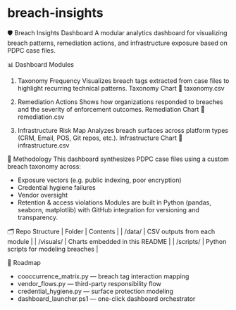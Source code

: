 # breach-insights
🛡️ Breach Insights Dashboard
A modular analytics dashboard for visualizing breach patterns, remediation actions, and infrastructure exposure based on PDPC case files.

📊 Dashboard Modules
1. Taxonomy Frequency
Visualizes breach tags extracted from case files to highlight recurring technical patterns.
Taxonomy Chart
🔗 taxonomy.csv

2. Remediation Actions
Shows how organizations responded to breaches and the severity of enforcement outcomes.
Remediation Chart
🔗 remediation.csv

3. Infrastructure Risk Map
Analyzes breach surfaces across platform types (CRM, Email, POS, Git repos, etc.).
Infrastructure Chart
🔗 infrastructure.csv

🧠 Methodology
This dashboard synthesizes PDPC case files using a custom breach taxonomy across:
- Exposure vectors (e.g. public indexing, poor encryption)
- Credential hygiene failures
- Vendor oversight
- Retention & access violations
Modules are built in Python (pandas, seaborn, matplotlib) with GitHub integration for versioning and transparency.

🗂️ Repo Structure
| Folder | Contents | 
| /data/ | CSV outputs from each module | 
| /visuals/ | Charts embedded in this README | 
| /scripts/ | Python scripts for modeling breaches | 

📌 Roadmap
- cooccurrence_matrix.py — breach tag interaction mapping
- vendor_flows.py — third-party responsibility flow
- credential_hygiene.py — surface protection modeling
- dashboard_launcher.ps1 — one-click dashboard orchestrator

